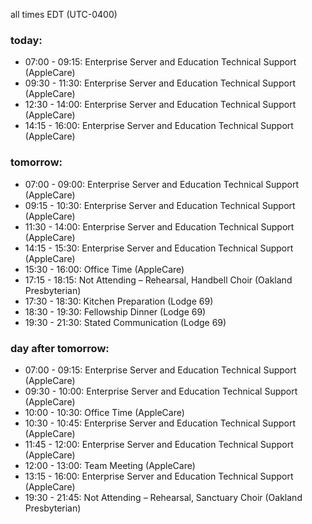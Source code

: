 all times EDT (UTC-0400)

### today:

* 07:00 - 09:15: Enterprise Server and Education Technical Support (AppleCare)
* 09:30 - 11:30: Enterprise Server and Education Technical Support (AppleCare)
* 12:30 - 14:00: Enterprise Server and Education Technical Support (AppleCare)
* 14:15 - 16:00: Enterprise Server and Education Technical Support (AppleCare)

### tomorrow:

* 07:00 - 09:00: Enterprise Server and Education Technical Support (AppleCare)
* 09:15 - 10:30: Enterprise Server and Education Technical Support (AppleCare)
* 11:30 - 14:00: Enterprise Server and Education Technical Support (AppleCare)
* 14:15 - 15:30: Enterprise Server and Education Technical Support (AppleCare)
* 15:30 - 16:00: Office Time (AppleCare)
* 17:15 - 18:15: Not Attending – Rehearsal, Handbell Choir (Oakland Presbyterian)
* 17:30 - 18:30: Kitchen Preparation (Lodge 69)
* 18:30 - 19:30: Fellowship Dinner (Lodge 69)
* 19:30 - 21:30: Stated Communication (Lodge 69)

### day after tomorrow:

* 07:00 - 09:15: Enterprise Server and Education Technical Support (AppleCare)
* 09:30 - 10:00: Enterprise Server and Education Technical Support (AppleCare)
* 10:00 - 10:30: Office Time (AppleCare)
* 10:30 - 10:45: Enterprise Server and Education Technical Support (AppleCare)
* 11:45 - 12:00: Enterprise Server and Education Technical Support (AppleCare)
* 12:00 - 13:00: Team Meeting (AppleCare)
* 13:15 - 16:00: Enterprise Server and Education Technical Support (AppleCare)
* 19:30 - 21:45: Not Attending – Rehearsal, Sanctuary Choir (Oakland Presbyterian)
